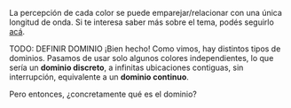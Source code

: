 La percepción de cada color se puede emparejar/relacionar con una única longitud de onda. Si te interesa saber más sobre el tema, podés seguirlo [acá](https://es.wikipedia.org/wiki/Espectro_visible#Colores_del_espectro).

TODO: DEFINIR DOMINIO
¡Bien hecho!
Como vimos, hay distintos tipos de dominios. Pasamos de usar solo algunos colores independientes, lo que sería un **dominio discreto**, a infinitas ubicaciones contiguas, sin interrupción, equivalente a un **dominio continuo**. 

Pero entonces, ¿concretamente qué es el dominio?

